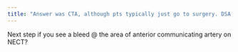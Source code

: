 ```yaml
---
title: "Answer was CTA, although pts typically just go to surgery. DSA if candidate for endovascular Tx."
---
```

Next step if you see a bleed @ the area of anterior communicating artery on NECT?

